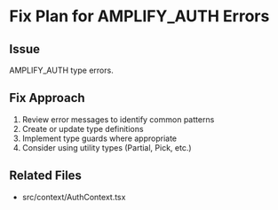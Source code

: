 # Fix Plan for AMPLIFY_AUTH Errors
        
## Issue
AMPLIFY_AUTH type errors.

## Fix Approach
1. Review error messages to identify common patterns
2. Create or update type definitions
3. Implement type guards where appropriate
4. Consider using utility types (Partial, Pick, etc.)

## Related Files
- src/context/AuthContext.tsx
